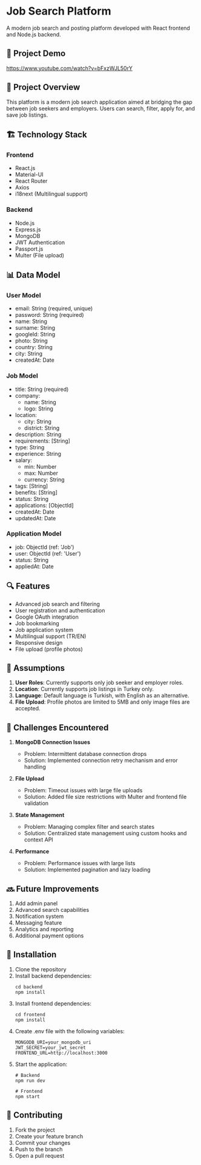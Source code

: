 # Job Search Platform

A modern job search and posting platform developed with React frontend and Node.js backend.

## 🎥 Project Demo
https://www.youtube.com/watch?v=bFxzWJL50rY

## 🎯 Project Overview

This platform is a modern job search application aimed at bridging the gap between job seekers and employers. Users can search, filter, apply for, and save job listings.

## 🏗 Technology Stack

### Frontend
- React.js
- Material-UI
- React Router
- Axios
- i18next (Multilingual support)

### Backend
- Node.js
- Express.js
- MongoDB
- JWT Authentication
- Passport.js
- Multer (File upload)

## 📊 Data Model

### User Model
- email: String (required, unique)
- password: String (required)
- name: String
- surname: String
- googleId: String
- photo: String
- country: String
- city: String
- createdAt: Date

### Job Model
- title: String (required)
- company:
  - name: String
  - logo: String
- location:
  - city: String
  - district: String
- description: String
- requirements: [String]
- type: String
- experience: String
- salary:
  - min: Number
  - max: Number
  - currency: String
- tags: [String]
- benefits: [String]
- status: String
- applications: [ObjectId]
- createdAt: Date
- updatedAt: Date

### Application Model
- job: ObjectId (ref: 'Job')
- user: ObjectId (ref: 'User')
- status: String
- appliedAt: Date

## 🔍 Features

- Advanced job search and filtering
- User registration and authentication
- Google OAuth integration
- Job bookmarking
- Job application system
- Multilingual support (TR/EN)
- Responsive design
- File upload (profile photos)

## 💭 Assumptions

1. **User Roles**: Currently supports only job seeker and employer roles.
2. **Location**: Currently supports job listings in Turkey only.
3. **Language**: Default language is Turkish, with English as an alternative.
4. **File Upload**: Profile photos are limited to 5MB and only image files are accepted.

## 🚧 Challenges Encountered

1. **MongoDB Connection Issues**
   - Problem: Intermittent database connection drops
   - Solution: Implemented connection retry mechanism and error handling

2. **File Upload**
   - Problem: Timeout issues with large file uploads
   - Solution: Added file size restrictions with Multer and frontend file validation

3. **State Management**
   - Problem: Managing complex filter and search states
   - Solution: Centralized state management using custom hooks and context API

4. **Performance**
   - Problem: Performance issues with large lists
   - Solution: Implemented pagination and lazy loading

## 🔜 Future Improvements

1. Add admin panel
2. Advanced search capabilities
3. Notification system
4. Messaging feature
5. Analytics and reporting
6. Additional payment options

## 🚀 Installation

1. Clone the repository
2. Install backend dependencies:
   ```
   cd backend
   npm install
   ```
3. Install frontend dependencies:
   ```
   cd frontend
   npm install
   ```
4. Create .env file with the following variables:
   ```
   MONGODB_URI=your_mongodb_uri
   JWT_SECRET=your_jwt_secret
   FRONTEND_URL=http://localhost:3000
   ```
5. Start the application:
   ```
   # Backend
   npm run dev

   # Frontend
   npm start
   ```

## 👥 Contributing

1. Fork the project
2. Create your feature branch
3. Commit your changes
4. Push to the branch
5. Open a pull request
